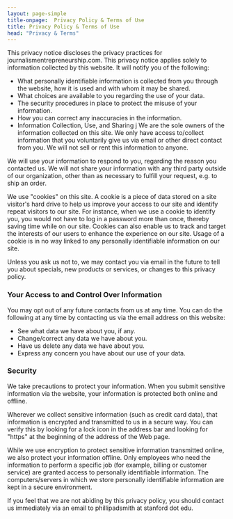 ```yaml
---
layout: page-simple
title-onpage:  Privacy Policy & Terms of Use
title: Privacy Policy & Terms of Use
head: "Privacy & Terms"
---
```


<p>This privacy notice discloses the privacy practices for journalismentrepreneurship.com. This privacy notice applies solely to information collected by this website. It will notify you of the following:</p>
<ul>
<li>What personally identifiable information is collected from you through the website, how it is used and with whom it may be shared.</li>
<li>What choices are available to you regarding the use of your data.</li>
<li>The security procedures in place to protect the misuse of your information.</li>
<li>How you can correct any inaccuracies in the information.</li>
<li>Information Collection, Use, and Sharing 
j
We are the sole owners of the information collected on this site. We only have access to/collect information that you voluntarily give us via email or other direct contact from you. We will not sell or rent this information to anyone.</li>
</ul>
<p>We will use your information to respond to you, regarding the reason you contacted us. We will not share your information with any third party outside of our organization, other than as necessary to fulfill your request, e.g. to ship an order.</p>
<p>We use &quot;cookies&quot; on this site. A cookie is a piece of data stored on a site visitor&#39;s hard drive to help us improve your access to our site and identify repeat visitors to our site. For instance, when we use a cookie to identify you, you would not have to log in a password more than once, thereby saving time while on our site. Cookies can also enable us to track and target the interests of our users to enhance the experience on our site. Usage of a cookie is in no way linked to any personally identifiable information on our site.</p>
<p>Unless you ask us not to, we may contact you via email in the future to tell you about specials, new products or services, or changes to this privacy policy.</p>
<h3 id="your-access-to-and-control-over-information">Your Access to and Control Over Information</h3>
<p>You may opt out of any future contacts from us at any time. You can do the following at any time by contacting us via the email address on this website:</p>
<ul>
<li>See what data we have about you, if any.</li>
<li>Change/correct any data we have about you.</li>
<li>Have us delete any data we have about you.</li>
<li>Express any concern you have about our use of your data.</li>
</ul>
<h3 id="security">Security</h3>
<p>We take precautions to protect your information. When you submit sensitive information via the website, your information is protected both online and offline.</p>
<p>Wherever we collect sensitive information (such as credit card data), that information is encrypted and transmitted to us in a secure way. You can verify this by looking for a lock icon in the address bar and looking for &quot;https&quot; at the beginning of the address of the Web page.</p>
<p>While we use encryption to protect sensitive information transmitted online, we also protect your information offline. Only employees who need the information to perform a specific job (for example, billing or customer service) are granted access to personally identifiable information. The computers/servers in which we store personally identifiable information are kept in a secure environment.</p>
<p>If you feel that we are not abiding by this privacy policy, you should contact us immediately via an email to phillipadsmith at stanford dot edu.</p>

<br clear="all" />
<br clear="all" />




